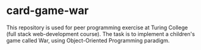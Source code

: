 # card-game-war
This repository is used for peer programming exercise at Turing College (full stack web-development course). The task is to implement a children's game called War, using Object-Oriented Programming paradigm.
